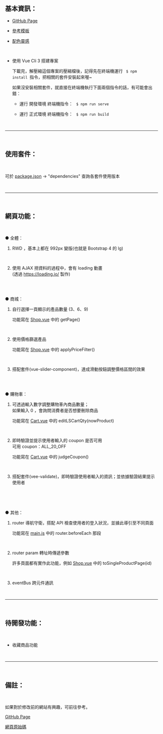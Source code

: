 ## 基本資訊：

* [GitHub Page](https://pony-hsieh.github.io/minimal-RWD-Website/dist/#/)

* [參考模板](https://colorlib.com/preview/#winter)

* [配色靈感](https://www.instagram.com/p/CLCCza3IjMs)

<br>

* 使用 Vue Cli 3 搭建專案
    <br>

    下載完，解壓縮這個專案的壓縮檔後，記得先在終端機運行 
    <code> $ npm install </code>指令，把相關的套件安裝起來喔~

    如果沒安裝相關套件，就直接在終端機執行下面兩個指令的話，有可能會出錯：

    - 運行 開發環境 終端機指令：
    <code> $ npm run serve </code>

    - 運行 正式環境 終端機指令：
    <code> $ npm run build </code>


<br>

---
<br>



## 使用套件：
<br>

可於 
[package.json](https://github.com/Pony-Hsieh/minimal-RWD-Website/blob/master/package.json) 
→ "dependencies" 查詢各套件使用版本



<br>

---
<br>



## 網頁功能：
<br>

● 全體：

1. RWD ，基本上都在 992px 變版(也就是 Bootstrap 4 的 lg)

    <br>

2. 使用 AJAX 撈資料的過程中，會有 loading 動畫 
    <br>
    (透過 https://loading.io/ 製作)

<br>
<br>


● 商城：

1. 自行選擇一頁顯示的產品數量 (3、6、9)
    
    功能寫在 
    [Shop.vue](https://github.com/Pony-Hsieh/minimal-RWD-Website/blob/master/src/views/frontEnd/Shop.vue) 
    中的 getPage()

    <br>

2. 使用價格篩選產品

    功能寫在 
    [Shop.vue](https://github.com/Pony-Hsieh/minimal-RWD-Website/blob/master/src/views/frontEnd/Shop.vue) 
    中的 applyPriceFilter()

    <br>

3. 搭配套件(vue-slider-component)，達成滑動按鈕調整價格區間的效果

    <br>
    <br>


● 購物車：

1. 可透過輸入數字調整購物車內商品數量；
    <br>
    如果輸入 0 ，會詢問消費者是否想要刪除商品

    功能寫在 
    [Cart.vue](https://github.com/Pony-Hsieh/minimal-RWD-Website/blob/master/src/views/frontEnd/Cart.vue)
    中的 editLSCartQty(nowProduct)

    <br>

2. 即時驗證並提示使用者輸入的 coupon 是否可用
    <br>
    可用 coupon：ALL_20_OFF

    功能寫在 
    [Cart.vue](https://github.com/Pony-Hsieh/minimal-RWD-Website/blob/master/src/views/frontEnd/Cart.vue)
    中的 judgeCoupon()

    <br>
    
3. 搭配套件(vee-validate)，即時驗證使用者輸入的資訊；並依據驗證結果提示使用者

<br>
<br>
<br>


● 其他：

1. router 導航守衛，搭配 API 檢查使用者的登入狀況，並據此導引至不同頁面

    功能寫在 [main.js](https://github.com/Pony-Hsieh/minimal-RWD-Website/blob/master/src/main.js) 
    中的 router.beforeEach 那段
    
    <br>


2. router param 轉址時傳遞參數

    許多頁面都有實作此功能，例如 
    [Shop.vue](https://github.com/Pony-Hsieh/minimal-RWD-Website/blob/master/src/views/frontEnd/Shop.vue) 
    中的 toSingleProductPage(id)

    <br>


3. eventBus 跨元件通訊

<br>

---
<br>



## 待開發功能：
<br>

* 收藏商品功能

<br>

---
<br>



## 備註：
<br>

如果對於修改前的網站有興趣，可前往參考。

[GitHub Page](https://pony-hsieh.github.io/vue-final-homework-2020.12.30/dist/#/)

[網頁原始碼](https://github.com/Pony-Hsieh/vue-final-homework-2020.12.30)



